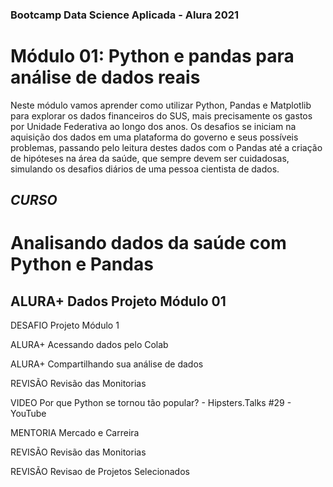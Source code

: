 ### Bootcamp Data Science Aplicada - Alura 2021
# Módulo 01: Python e pandas para análise de dados reais
Neste módulo vamos aprender como utilizar Python, Pandas e Matplotlib para explorar os dados financeiros do SUS, mais precisamente os gastos por Unidade Federativa ao longo dos anos. Os desafios se iniciam na aquisição dos dados em uma plataforma do governo e seus possíveis problemas, passando pelo leitura destes dados com o Pandas até a criação de hipóteses na área da saúde, que sempre devem ser cuidadosas, simulando os desafios diários de uma pessoa cientista de dados.


##  *CURSO* 
Analisando dados da saúde com Python e Pandas
===

ALURA+
Dados Projeto Módulo 01
---

DESAFIO
Projeto Módulo 1

ALURA+
Acessando dados pelo Colab

ALURA+
Compartilhando sua análise de dados

REVISÃO
Revisão das Monitorias

VIDEO
Por que Python se tornou tão popular? - Hipsters.Talks #29 - YouTube

MENTORIA
Mercado e Carreira

REVISÃO
Revisão das Monitorias

REVISÃO
Revisao de Projetos Selecionados
